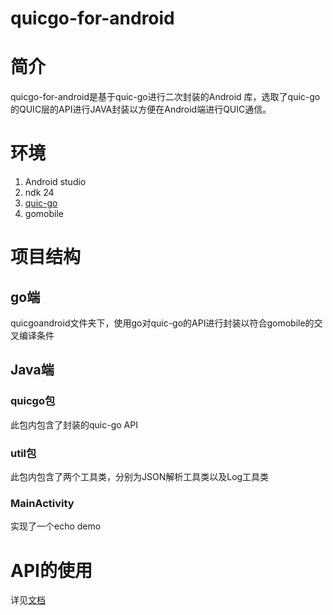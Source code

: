 # quicgo-for-android
# 简介
quicgo-for-android是基于quic-go进行二次封装的Android 库，选取了quic-go的QUIC层的API进行JAVA封装以方便在Android端进行QUIC通信。
# 环境
1. Android studio
2. ndk 24
3. [quic-go](https://github.com/lucas-clemente/quic-go)
4. gomobile
# 项目结构
## go端
quicgoandroid文件夹下，使用go对quic-go的API进行封装以符合gomobile的交叉编译条件
## Java端
### quicgo包
此包内包含了封装的quic-go API
### util包
此包内包含了两个工具类，分别为JSON解析工具类以及Log工具类
### MainActivity
实现了一个echo demo
# API的使用
详见[文档](https://github.com/Cheny-chui/quicgo-for-android/blob/main/doc/API.md)
